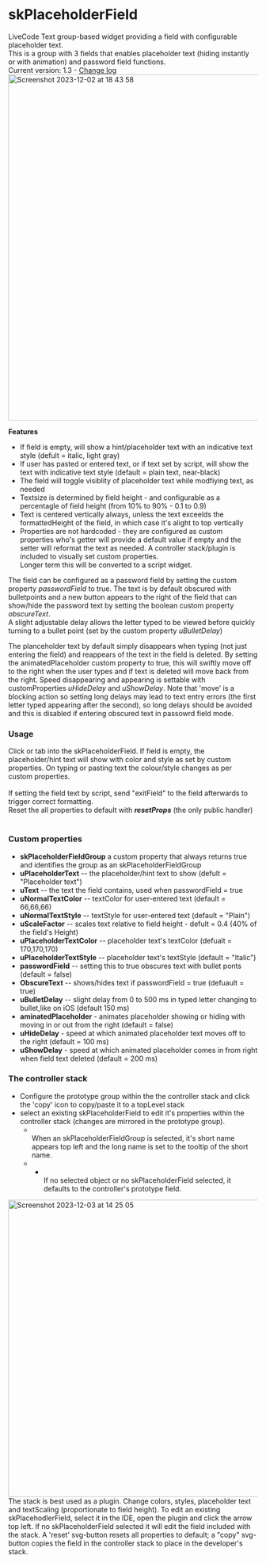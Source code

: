 # skPlaceholderField
LiveCode Text group-based widget providing a field with configurable placeholder text.  
This is a group with 3 fields that enables placeholder text (hiding instantly or with animation) and password field functions.  
Current version: 1.3 - [Change log](changelog.md)    
<img width="699" alt="Screenshot 2023-12-02 at 18 43 58" src="https://github.com/stam66/skPlaceholderField/assets/5677273/c45128c2-b2cc-4c6a-b669-b3e06c61f88a">

**Features**
 - If field is empty, will show a hint/placeholder text with an indicative text style (defult = italic, light gray)
 - If user has pasted or entered text, or if text set by script, will show the text with indicative text style (default = plain text, near-black)
 - The field will toggle visiblity of placeholder text while modfiying text, as needed
 - Textsize is determined by field height - and configurable as a percentagle of field height (from 10% to 90% - 0.1 to 0.9)
 - Text is centered vertically always, unless the text exceelds the formattedHeight of the field, in which case it's alight to top vertically
 - Properties are not hardcoded - they are configured as custom properties who's getter will provide a default value if empty and the setter will reformat the text as needed.
A controller stack/plugin is included to visually set custom properties.<br>
Longer term this will be converted to a script widget.  

The field can be configured as a password field by setting the custom property _passwordField_ to true. The text is by default obscured with bulletpoints and a new button appears to the right of the field that can show/hide the password text by setting the boolean custom property _obscureText_.  
A slight adjustable delay allows the letter typed to be viewed before quickly turning to a bullet point (set by the custom property _uBulletDelay_)  

The planceholder text by default simply disappears when typing (not just entering the field) and reappears of the text in the field is deleted. By setting the animatedPlaceholder custom property to true, this will swiftly move off to the right when the user types and if text is deleted will move back from the right. Speed disappearing and appearing is settable with customProperties _uHideDelay_ and _uShowDelay_. Note that 'move' is a blocking action so setting long delays may lead to text entry errors (the first letter typed appearing after the second), so long delays should be avoided and this is disabled if entering obscured text in passowrd field mode.

### Usage
Click or tab into the skPlaceholderField. If field is empty, the placeholder/hint text will show with color and style as set by custom properties. On typing or pasting text the colour/style changes as per custom properties. <br><br>
If setting the field text by script, send "exitField" to the field afterwards to trigger correct formatting.  
Reset the all properties to default with **_resetProps_** (the only public handler)<br><br>

### Custom properties
* **skPlaceholderFieldGroup** a custom property that always returns true and identifies the group as an skPlaceholderFieldGroup
* **uPlaceholderText** -- the placeholder/hint text to show (defult = "Placeholder text")
* **uText** -- the text the field contains, used when passwordField = true
* **uNormalTextColor** -- textColor for user-entered text (default = 66,66,66)
* **uNormalTextStyle** -- textStyle for user-entered text (default = "Plain")
* **uScaleFactor** -- scales text relative to field height - defult = 0.4 (40% of the field's Height)
* **uPlaceholderTextColor** -- placeholder text's textColor (defualt = 170,170,170)
* **uPlaceholderTextStyle** -- placeholder text's textStyle (default = "Italic")
* **passwordField** -- setting this to true obscures text with bullet ponts (default = false)
* **ObscureText** -- shows/hides text if passwordField = true (defuault = true)
* **uBulletDelay** -- slight delay from 0 to 500 ms in typed letter changing to bullet,like on iOS (default 150 ms)
* **aminatedPlaceholder** - animates placeholder showing or hiding with moving in or out from the right (default = false)
* **uHideDelay** - speed at which animated placeholder text moves off to the right (default = 100 ms)
* **uShowDelay** - speed at which animated placeholder comes in from right when field text deleted (default = 200 ms)

### The controller stack
- Configure the prototype group within the the controller stack and click the 'copy' icon to copy/paste it to a topLevel stack
- select an existing skPlaceholderField to edit it's properties within the controller stack (changes are mirrored in the prototype group).
  - <br> When an skPlaceholderFieldGroup is selected, it's short name appears top left and the long name is set to the tooltip of the short name.
  - - <br>If no selected object or no skPlaceholderField selected, it defaults to the controller's prototype field.
<img width="600" alt="Screenshot 2023-12-03 at 14 25 05" src="https://github.com/stam66/skPlaceholderField/assets/5677273/bc4d8d54-0f72-4feb-b572-d3d7883b82aa">

<br>
The stack is best used as a plugin. Change colors, styles, placeholder text and textScaling (proportionate to field height). To edit an existing skPlacehodlerField, select it in the IDE, open the plugin and click the arrow top left. If no skPlaceholderField selected it will edit the field included with the stack.
A 'reset' svg-button resets all properties to default; a "copy" svg-button copies the field in the controller stack to place in the developer's stack.
